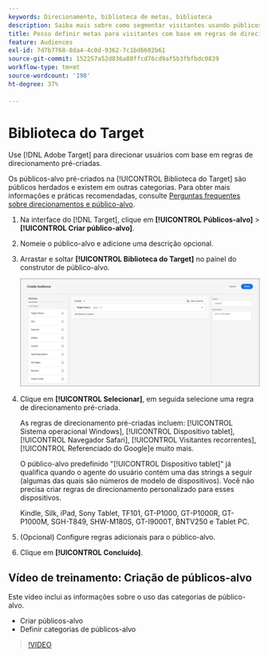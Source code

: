 ```yaml
---
keywords: Direcionamento, biblioteca de metas, biblioteca
description: Saiba mais sobre como segmentar visitantes usando públicos herdados pré-criados.
title: Posso definir metas para visitantes com base em regras de direcionamento pré-criadas?
feature: Audiences
exl-id: 7d7b7768-8da4-4c0d-9362-7c1bd6602b61
source-git-commit: 152257a52d836a88ffcd76cd9af5b3fbfbdc0839
workflow-type: tm+mt
source-wordcount: '198'
ht-degree: 37%

---
```


# Biblioteca do Target

Use [!DNL Adobe Target] para direcionar usuários com base em regras de direcionamento pré-criadas.

Os públicos-alvo pré-criados na [!UICONTROL Biblioteca do Target] são públicos herdados e existem em outras categorias. Para obter mais informações e práticas recomendadas, consulte [Perguntas frequentes sobre direcionamentos e público-alvo](/help/main/c-target/c-troubleshooting-targets-and-audiences/troubleshooting-targets-and-audiences.md#concept_C4EE4B8F4840430CBD798D579A8F208D).

1. Na interface do [!DNL Target], clique em **[!UICONTROL Públicos-alvo]** > **[!UICONTROL Criar público-alvo]**.
1. Nomeie o público-alvo e adicione uma descrição opcional.
1. Arrastar e soltar **[!UICONTROL Biblioteca do Target]** no painel do construtor de público-alvo.

   ![Biblioteca do Target](assets/target_library.png)

1. Clique em **[!UICONTROL Selecionar]**, em seguida selecione uma regra de direcionamento pré-criada.

   As regras de direcionamento pré-criadas incluem: [!UICONTROL Sistema operacional Windows], [!UICONTROL Dispositivo tablet], [!UICONTROL Navegador Safari], [!UICONTROL Visitantes recorrentes], [!UICONTROL Referenciado do Google]e muito mais.

   O público-alvo predefinido &quot;[!UICONTROL Dispositivo tablet]&quot; já qualifica quando o agente do usuário contém uma das strings a seguir (algumas das quais são números de modelo de dispositivos). Você não precisa criar regras de direcionamento personalizado para esses dispositivos.

   Kindle, Silk, iPad, Sony Tablet, TF101, GT-P1000, GT-P1000R, GT-P1000M, SGH-T849, SHW-M180S, GT-I9000T, BNTV250 e Tablet PC.

1. (Opcional) Configure regras adicionais para o público-alvo.
1. Clique em **[!UICONTROL Concluído]**.

## Vídeo de treinamento: Criação de públicos-alvo

Este vídeo inclui as informações sobre o uso das categorias de público-alvo.

* Criar públicos-alvo
* Definir categorias de públicos-alvo

>[!VIDEO](https://video.tv.adobe.com/v/17392)
